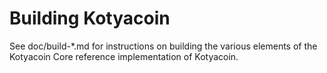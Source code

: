 Building Kotyacoin
================

See doc/build-*.md for instructions on building the various
elements of the Kotyacoin Core reference implementation of Kotyacoin.
